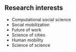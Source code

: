 Research interests
------
* Computational social science
* Social mobilization
* Future of work
* Science of cities
* Human mobility
* Science of science
